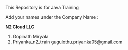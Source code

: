 This Repository is for Java Training 

Add your names under the Company Name :

**N2 Cloud LLC**
1. Gopinath Miryala
2. Priyanka_n2_train gugulothu.priyanka05@gmail.com